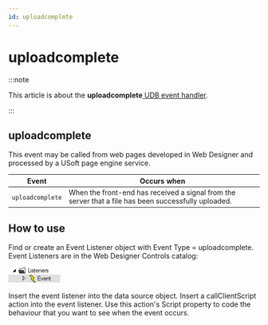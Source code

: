 ```yaml
---
id: uploadcomplete
---
```


# uploadcomplete




:::note

This article is about the **uploadcomplete**[ UDB event handler](/docs/Web_and_app_UIs/UDB_Events).

:::

## **uploadcomplete**

This event may be called from web pages developed in Web Designer and processed by a USoft page engine service.

|**Event**|**Occurs when**|
|--------|--------|
|`uploadcomplete`|When the front-end has received a signal from the server that a file has been successfully uploaded.|



## How to use

Find or create an Event Listener object with Event Type = uploadcomplete. Event Listeners are in the Web Designer Controls catalog:

![](./assets/ff8672be-ff07-426e-ba7e-0ecf37444b63.png)

Insert the event listener into the data source object. Insert a callClientScript action into the event listener. Use this action's Script property to code the behaviour that you want to see when the event occurs.